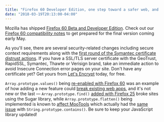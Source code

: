 ```yaml
---
title: "Firefox 60 Developer Edition, one step toward a safer web, and JavaScript library compatibility"
date: "2018-03-19T20:13:00-04:00"
---
```

Mozilla has shipped [Firefox 60 Beta and Developer Edition](https://www.mozilla.org/firefox/channel/desktop/). Check out our [Firefox 60 compatibility notes](https://www.fxsitecompat.dev/en-CA/releases/60/) to get prepared for the final version coming early May.

As you'll see, there are several security-related changes including secure context requirements along with the [first round of the Symantec certificate distrust actions](https://www.fxsitecompat.dev/en-CA/docs/2018/symantec-certificates-issued-before-june-2016-are-now-distrusted/). If you have a SSL/TLS server certificate with the GeoTrust, RapidSSL, Symantec, Thawte or Verisign brand, take an immediate action to avoid Insecure Connection error pages on your site. Don't have any certificate yet? Get yours from [Let's Encrypt](https://letsencrypt.org/) today, for free.

`Array.prototype.values()` being [re-enabled with Firefox 60](https://www.fxsitecompat.dev/en-CA/docs/2018/array-prototype-values-is-now-enabled-again/) was an example of how adding a new feature could [break existing web apps](https://www.fxsitecompat.dev/en-CA/docs/2016/array-prototype-values-breaks-some-legacy-apps/), and it's not new or the last —
`Array.prototype.find()` [added with Firefox 25](https://www.fxsitecompat.dev/en-CA/docs/2013/es6-array-methods-have-been-added/) broke sites using the Sugar library, while `Array.prototype.flatten()` being implemented is known to [affect MooTools](https://bugzilla.mozilla.org/show_bug.cgi?id=1443630) which actually had the [same issue](https://www.fxsitecompat.dev/en-CA/docs/2012/mootools-1-2-x-is-not-compatible-with-firefox-18-and-newer/) with `String.prototype.contains()`. Be sure to keep your JavaScript library updated!
